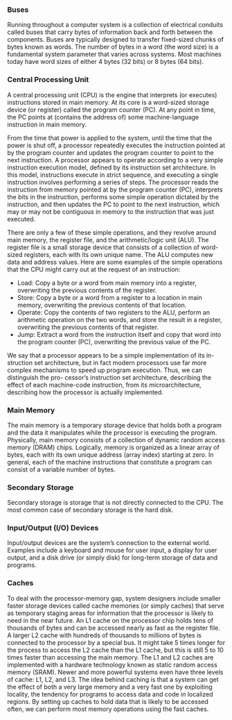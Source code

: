 ### Buses
Running throughout a computer system is a collection of electrical conduits called buses that carry bytes of information back and forth between the components. Buses are typically designed to transfer fixed-sized chunks of bytes known as words. The number of bytes in a word (the word size) is a fundamental system parameter that varies across systems. Most machines today have word sizes of either 4 bytes (32 bits) or 8 bytes (64 bits).

### Central Processing Unit
A central processing unit (CPU) is the engine that interprets (or executes) instructions stored in main memory. At its core is a word-sized storage device (or register) called the program counter (PC). At any point in time, the PC points at (contains the address of) some machine-language instruction in main memory.

From the time that power is applied to the system, until the time that the power is shut off, a processor repeatedly executes the instruction pointed at by the program counter and updates the program counter to point to the next instruction. A processor appears to operate according to a very simple instruction execution model, defined by its instruction set architecture. In this model, instructions execute in strict sequence, and executing a single instruction involves performing a series of steps. The processor reads the instruction from memory pointed at by the program counter (PC), interprets the bits in the instruction, performs some simple operation dictated by the instruction, and then updates the PC to point to the next instruction, which may or may not be contiguous in memory to the instruction that was just executed.

There are only a few of these simple operations, and they revolve around main memory, the register file, and the arithmetic/logic unit (ALU). The register file is a small storage device that consists of a collection of word-sized registers, each with its own unique name. The ALU computes new data and address values. Here are some examples of the simple operations that the CPU might carry out at the request of an instruction:
+ Load: Copy a byte or a word from main memory into a register, overwriting the previous contents of the register.
+ Store: Copy a byte or a word from a register to a location in main memory, overwriting the previous contents of that location.
+ Operate: Copy the contents of two registers to the ALU, perform an arithmetic operation on the two words, and store the result in a register, overwriting the previous contents of that register.
+ Jump: Extract a word from the instruction itself and copy that word into the program counter (PC), overwriting the previous value of the PC.

We say that a processor appears to be a simple implementation of its in- struction set architecture, but in fact modern processors use far more complex mechanisms to speed up program execution. Thus, we can distinguish the pro- cessor’s instruction set architecture, describing the effect of each machine-code instruction, from its microarchitecture, describing how the processor is actually implemented. 

### Main Memory 
The main memory is a temporary storage device that holds both a program and the data it manipulates while the processor is executing the program. Physically, main memory consists of a collection of dynamic random access memory (DRAM) chips. Logically, memory is organized as a linear array of bytes, each with its own unique address (array index) starting at zero. In general, each of the machine instructions that constitute a program can consist of a variable number of bytes.

### Secondary Storage
Secondary storage is storage that is not directly connected to the CPU. The most common case of secondary storage is the hard disk.

### Input/Output (I/O) Devices 
Input/output devices are the system’s connection to the external world. Examples include a keyboard and mouse for user input, a display for user output, and a disk drive (or simply disk) for long-term storage of data and programs.

### Caches
To deal with the processor-memory gap, system designers include smaller faster storage devices called cache memories (or simply caches) that serve as temporary staging areas for information that the processor is likely to need in the near future. An L1 cache on the processor chip holds tens of thousands of bytes and can be accessed nearly as fast as the register file. A larger L2 cache with hundreds of thousands to millions of bytes is connected to the processor by a special bus. It might take 5 times longer for the process to access the L2 cache than the L1 cache, but this is still 5 to 10 times faster than accessing the main memory. The L1 and L2 caches are implemented with a hardware technology known as static random access memory (SRAM). Newer and more powerful systems even have three levels of cache: L1, L2, and L3. The idea behind caching is that a system can get the effect of both a very large memory and a very fast one by exploiting locality, the tendency for programs to access data and code in localized regions. By setting up caches to hold data that is likely to be accessed often, we can perform most memory operations using the fast caches.

